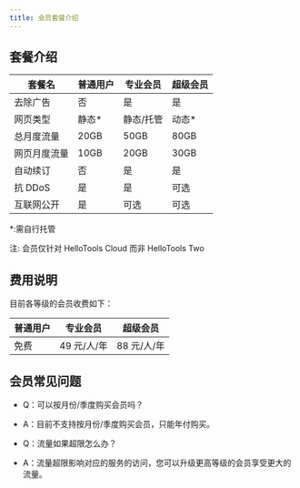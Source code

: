 ```yaml
---
title: 会员套餐介绍
---
```


## 套餐介绍

| 套餐名       | 普通用户 | 专业会员  | 超级会员 |
| ------------ | -------- | --------- | -------- |
| 去除广告     | 否       | 是        | 是       |
| 网页类型     | 静态\*   | 静态/托管 | 动态\*   |
| 总月度流量   | 20GB     | 50GB      | 80GB     |
| 网页月度流量 | 10GB     | 20GB      | 30GB     |
| 自动续订     | 否       | 是        | 是       |
| 抗 DDoS      | 是       | 是        | 可选     |
| 互联网公开   | 是       | 可选      | 可选     |

\*:需自行托管

注: 会员仅针对 HelloTools Cloud 而非 HelloTools Two

## 费用说明

目前各等级的会员收费如下：

| 普通用户 | 专业会员      | 超级会员      |
| -------- | ------------- | ------------- |
| 免费     | 49 元\/人\/年 | 88 元\/人\/年 |

## 会员常见问题

- Q：可以按月份/季度购买会员吗？
- A：目前不支持按月份/季度购买会员，只能年付购买。

- Q：流量如果超限怎么办？
- A：流量超限影响对应的服务的访问，您可以升级更高等级的会员享受更大的流量。

